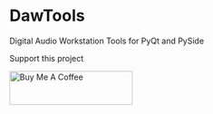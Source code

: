 # DawTools
Digital Audio Workstation Tools for PyQt and PySide

Support this project

<a href="https://www.buymeacoffee.com/MadPonyInt" target="_blank"><img src="https://cdn.buymeacoffee.com/buttons/v2/default-yellow.png" alt="Buy Me A Coffee" style="height: 60px !important;width: 217px !important;" ></a>
